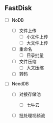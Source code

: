 ## FastDisk

- [ ] NoDB

  - [ ] 文件上传
      - [ ] 小文件上传
      - [ ] 大文件上传

  - [ ] 重命名
      - [ ] 目录批量

  - [ ] 文件压缩
      - [ ] 大文压缩
  
  - [ ] 转码

- [ ] NeedDB

  - [ ] 对接存储池
      - [ ] 七牛云

  - [ ] 批处理视频流

